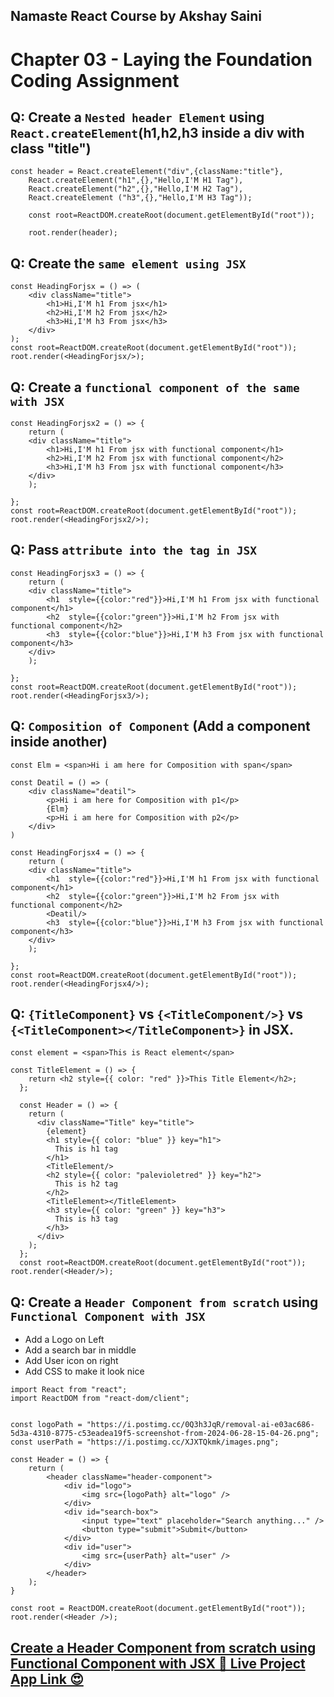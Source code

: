 ## Namaste React Course by Akshay Saini
# Chapter 03 - Laying the Foundation Coding Assignment


## Q: Create a `Nested header Element` using `React.createElement`(h1,h2,h3 inside a div with class "title")
```
const header = React.createElement("div",{className:"title"},
    React.createElement("h1",{},"Hello,I'M H1 Tag"),
    React.createElement("h2",{},"Hello,I'M H2 Tag"),
    React.createElement ("h3",{},"Hello,I'M H3 Tag"));
    
    const root=ReactDOM.createRoot(document.getElementById("root"));

    root.render(header);

```


## Q: Create the `same element using JSX`
```
const HeadingForjsx = () => (
    <div className="title">
        <h1>Hi,I'M h1 From jsx</h1>
        <h2>Hi,I'M h2 From jsx</h2>
        <h3>Hi,I'M h3 From jsx</h3>
    </div>
);
const root=ReactDOM.createRoot(document.getElementById("root"));
root.render(<HeadingForjsx/>);
```


## Q: Create a `functional component of the same with JSX`
```
const HeadingForjsx2 = () => {
    return (
    <div className="title">
        <h1>Hi,I'M h1 From jsx with functional component</h1>
        <h2>Hi,I'M h2 From jsx with functional component</h2>
        <h3>Hi,I'M h3 From jsx with functional component</h3>
    </div> 
    );

};
const root=ReactDOM.createRoot(document.getElementById("root"));
root.render(<HeadingForjsx2/>);
```


## Q: Pass `attribute into the tag in JSX`
```
const HeadingForjsx3 = () => {
    return (
    <div className="title">
        <h1  style={{color:"red"}}>Hi,I'M h1 From jsx with functional component</h1>
        <h2  style={{color:"green"}}>Hi,I'M h2 From jsx with functional component</h2>
        <h3  style={{color:"blue"}}>Hi,I'M h3 From jsx with functional component</h3>
    </div> 
    );

};
const root=ReactDOM.createRoot(document.getElementById("root"));
root.render(<HeadingForjsx3/>);

```


## Q: `Composition of Component` (Add a component inside another)
```
const Elm = <span>Hi i am here for Composition with span</span>

const Deatil = () => (
    <div className="deatil">
        <p>Hi i am here for Composition with p1</p>
        {Elm}
        <p>Hi i am here for Composition with p2</p>
    </div>
)

const HeadingForjsx4 = () => {
    return (
    <div className="title">
        <h1  style={{color:"red"}}>Hi,I'M h1 From jsx with functional component</h1>
        <h2  style={{color:"green"}}>Hi,I'M h2 From jsx with functional component</h2>
        <Deatil/>
        <h3  style={{color:"blue"}}>Hi,I'M h3 From jsx with functional component</h3>
    </div> 
    );

};
const root=ReactDOM.createRoot(document.getElementById("root"));
root.render(<HeadingForjsx4/>);
```


## Q: `{TitleComponent}` vs `{<TitleComponent/>}` vs `{<TitleComponent></TitleComponent>}` in JSX.
```
const element = <span>This is React element</span>

const TitleElement = () => {
    return <h2 style={{ color: "red" }}>This Title Element</h2>;
  };

  const Header = () => {
    return (
      <div className="Title" key="title">
        {element}
        <h1 style={{ color: "blue" }} key="h1">
          This is h1 tag
        </h1>
        <TitleElement/>
        <h2 style={{ color: "palevioletred" }} key="h2">
          This is h2 tag
        </h2>
        <TitleElement></TitleElement>
        <h3 style={{ color: "green" }} key="h3">
          This is h3 tag
        </h3>
      </div>
    );
  };
  const root=ReactDOM.createRoot(document.getElementById("root"));
root.render(<Header/>);
```


## Q: Create a `Header Component from scratch` using `Functional Component with JSX`
- Add a Logo on Left
- Add a search bar in middle
- Add User icon on right
- Add CSS to make it look nice

```
import React from "react";
import ReactDOM from "react-dom/client";


const logoPath = "https://i.postimg.cc/0Q3h3JqR/removal-ai-e03ac686-5d3a-4310-8775-c53eadea19f5-screenshot-from-2024-06-28-15-04-26.png";
const userPath = "https://i.postimg.cc/XJXTQkmk/images.png";

const Header = () => {
    return (
        <header className="header-component">
            <div id="logo">
                <img src={logoPath} alt="logo" />
            </div>
            <div id="search-box">
                <input type="text" placeholder="Search anything..." />
                <button type="submit">Submit</button>
            </div>
            <div id="user">
                <img src={userPath} alt="user" />
            </div>
        </header>
    );
}

const root = ReactDOM.createRoot(document.getElementById("root"));
root.render(<Header />);
```

## [Create a Header Component from scratch using Functional Component with JSX 🚀 Live Project App Link 😍](https://foodfire-chapter03.netlify.app/)